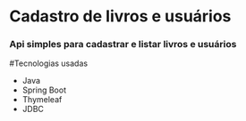 # Cadastro de livros e usuários

### Api simples para cadastrar e listar livros e usuários

#Tecnologias usadas
- Java
- Spring Boot
- Thymeleaf
- JDBC

